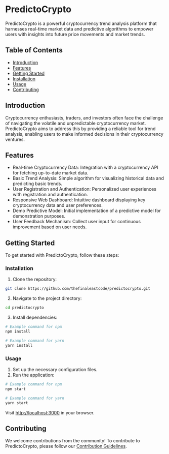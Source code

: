 # PredictoCrypto

PredictoCrypto is a powerful cryptocurrency trend analysis platform that harnesses real-time market data and predictive algorithms to empower users with insights into future price movements and market trends.

## Table of Contents
- [Introduction](#introduction)
- [Features](#features)
- [Getting Started](#getting-started)
- [Installation](#installation)
- [Usage](#usage)
- [Contributing](#contributing)


## Introduction

Cryptocurrency enthusiasts, traders, and investors often face the challenge of navigating the volatile and unpredictable cryptocurrency market. PredictoCrypto aims to address this by providing a reliable tool for trend analysis, enabling users to make informed decisions in their cryptocurrency ventures.

## Features

- Real-time Cryptocurrency Data: Integration with a cryptocurrency API for fetching up-to-date market data.
- Basic Trend Analysis: Simple algorithm for visualizing historical data and predicting basic trends.
- User Registration and Authentication: Personalized user experiences with registration and authentication.
- Responsive Web Dashboard: Intuitive dashboard displaying key cryptocurrency data and user preferences.
- Demo Predictive Model: Initial implementation of a predictive model for demonstration purposes.
- User Feedback Mechanism: Collect user input for continuous improvement based on user needs.

## Getting Started

To get started with PredictoCrypto, follow these steps:

### Installation

1. Clone the repository:

```bash
git clone https://github.com/thefinaleastcode/predictocrypto.git
```

2. Navigate to the project directory:

```bash
cd predictocrypto
```

3. Install dependencies:

```bash
# Example command for npm
npm install

# Example command for yarn
yarn install
```

### Usage

1. Set up the necessary configuration files.
2. Run the application:

```bash
# Example command for npm
npm start

# Example command for yarn
yarn start
```

Visit [http://localhost:3000](http://localhost:3000) in your browser.

## Contributing

We welcome contributions from the community! To contribute to PredictoCrypto, please follow our [Contribution Guidelines](CONTRIBUTING.md).



